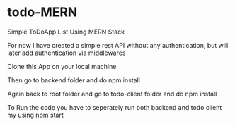 # todo-MERN
Simple ToDoApp List Using MERN Stack

For now I have created a simple rest API without any authentication, but will later add authentication via middlewares

Clone this App on your local machine

Then go to backend folder and do npm install

Again back to root folder and go to todo-client folder and do npm install

To Run the code you have to seperately run both backend and todo client my using npm start
